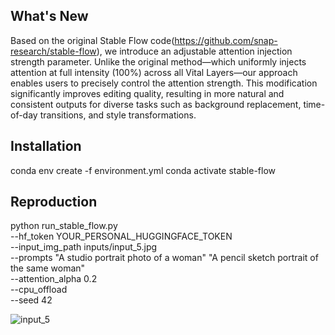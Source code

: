 ## What's New
Based on the original Stable Flow code(https://github.com/snap-research/stable-flow), we introduce an adjustable attention injection strength parameter. Unlike the original method—which uniformly injects attention at full intensity (100%) across all Vital Layers—our approach enables users to precisely control the attention strength. This modification significantly improves editing quality, resulting in more natural and consistent outputs for diverse tasks such as background replacement, time-of-day transitions, and style transformations.

## Installation
conda env create -f environment.yml
conda activate stable-flow

## Reproduction
python run_stable_flow.py \
  --hf_token YOUR_PERSONAL_HUGGINGFACE_TOKEN \
  --input_img_path inputs/input_5.jpg \
  --prompts "A studio portrait photo of a woman" "A pencil sketch portrait of the same woman" \
  --attention_alpha 0.2 \
  --cpu_offload \
  --seed 42


![input_5](https://github.com/user-attachments/assets/0923c245-dd65-4c16-856d-4950e4800518)
